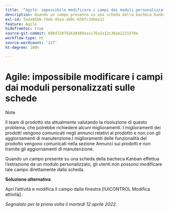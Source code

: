```yaml
---
title: '“Agile: impossibile modificare i campi dai moduli personalizzati sulle schede”'
description: Quando un campo presente su una scheda della bacheca Kanban effettua l’estrazione da un modulo personalizzato, gli utenti non possono modificare tale campo direttamente dalla scheda.
exl-id: 3edad5bb-7deb-45ea-a89c-6587c34bea12
feature: Agile
hidefromtoc: true
source-git-commit: 688d728782638489aacc76a1a12c38ab12215f8e
workflow-type: ht
source-wordcount: '117'
ht-degree: 100%

---
```


# Agile: impossibile modificare i campi dai moduli personalizzati sulle schede

>[!NOTE]
>
>Il team di prodotto sta attualmente valutando la risoluzione di questo problema, che potrebbe richiedere alcuni miglioramenti. I miglioramenti dei prodotti vengono comunicati negli annunci relativi al prodotto e non con gli aggiornamenti di manutenzione.I miglioramenti delle funzionalità del prodotto vengono comunicati nella sezione Annunci sui prodotti e non tramite gli aggiornamenti di manutenzione.

Quando un campo presente su una scheda della bacheca Kanban effettua l’estrazione da un modulo personalizzato, gli utenti non possono modificare tale campo direttamente dalla scheda.

**Soluzione alternativa**

Apri l’attività e modifica il campo dalla finestra [!UICONTROL Modifica attività].

_Segnalato per la prima volta il martedì 12 aprile 2022._
